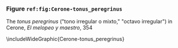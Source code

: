 ### Figure `ref:fig:Cerone-tonus_peregrinus`

The *tonus peregrinus* ("tono irregular o mixto," "octavo irregular") in Cerone,
*El melopeo y maestro*, 354

\includeWideGraphic{Cerone-tonus_peregrinus}

